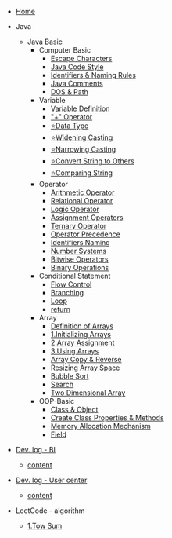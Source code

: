 - [Home](/) 

[//]: # (- [Java]&#40;/en/Java/java.md&#41;)
- Java
    - Java Basic
      - Computer Basic
        - [Escape Characters](/en/Java/1.Java-Basic/1.Computer-Basic/1.Escape-Characters.md)
        - [Java Code Style](/en/Java/1.Java-Basic/1.Computer-Basic/2.Java-Code-Style.md)
        - [Identifiers & Naming Rules](/en/Java/1.Java-Basic/1.Computer-Basic/3.Identifiers&Naming-Rules.md)
        - [Java Comments](/en/Java/1.Java-Basic/1.Computer-Basic/4.Java-Comments.md)
        - [DOS & Path](/en/Java/1.Java-Basic/1.Computer-Basic/5.DOS&Path.md)
      - Variable
        - [Variable Definition](/en/Java/1.Java-Basic/2.Variable/1.Variable-Definition.md)
        - ["+" Operator](/en/Java/1.Java-Basic/2.Variable/2.+operator.md)
        - [⭐Data Type](/en/Java/1.Java-Basic/2.Variable/3.Data-Type.md)
        - [⭐Widening Casting](/en/Java/1.Java-Basic/2.Variable/4.Widening-Casting.md)
        - [⭐Narrowing Casting](/en/Java/1.Java-Basic/2.Variable/5.Narrowing-Casting.md)
        - [⭐Convert String to Others](/en/Java/1.Java-Basic/2.Variable/6.String-Convert-other.md)
        - [⭐Comparing String](/en/Java/1.Java-Basic/2.Variable/7.Compare-String.md)
      - Operator
        - [Arithmetic Operator](/en/Java/1.Java-Basic/3.Operator/1.Arithmetic-Operator.md)
        - [Relational Operator](/en/Java/1.Java-Basic/3.Operator/2.Relational-Operator.md)
        - [Logic Operator](/en/Java/1.Java-Basic/3.Operator/3.Logic-Operator.md)
        - [Assignment Operators](/en/Java/1.Java-Basic/3.Operator/4.Assignment-Operators.md)
        - [Ternary Operator](/en/Java/1.Java-Basic/3.Operator/5.Ternary-Operator.md)
        - [Operator Precedence](/en/Java/1.Java-Basic/3.Operator/6.Operator-Precedence.md)
        - [Identifiers Naming](/en/Java/1.Java-Basic/3.Operator/7.Identifiers-naming.md)
        - [Number Systems](/en/Java/1.Java-Basic/3.Operator/8.Number-Systems.md)
        - [Bitwise Operators](/en/Java/1.Java-Basic/3.Operator/9.Bitwise-Operators.md)
        - [Binary Operations](/en/Java/1.Java-Basic/3.Operator/10.Binary-Operations.md)
      - Conditional Statement
        - [Flow Control](/en/Java/1.Java-Basic/4.Conditional-Statement/1.Flow-control.md)
        - [Branching](/en/Java/1.Java-Basic/4.Conditional-Statement/2.Branching.md)
        - [Loop](/en/Java/1.Java-Basic/4.Conditional-Statement/3.Loop.md)
        - [return](/en/Java/1.Java-Basic/4.Conditional-Statement/4.return.md)
      - Array
        - [Definition of Arrays](/en/Java/1.Java-Basic/5.Array/0.Array.md)
        - [1.Initializing Arrays](/en/Java/1.Java-Basic/5.Array/1.Initializing-Arrays.md)
        - [2.Array Assignment](/en/Java/1.Java-Basic/5.Array/2.Array-Assignment.md)
        - [3.Using Arrays](/en/Java/1.Java-Basic/5.Array/3.Using-Arrays.md)
        - [Array Copy & Reverse](/en/Java/1.Java-Basic/5.Array/4.Array-Copy&Reverse.md)
        - [Resizing Array Space](/en/Java/1.Java-Basic/5.Array/5.Resizing-Array-Space.md)
        - [Bubble Sort](/en/Java/1.Java-Basic/5.Array/6.Bubble-Sort.md)
        - [Search](/en/Java/1.Java-Basic/5.Array/7.Search.md)
        - [Two Dimensional Array](/en/Java/1.Java-Basic/5.Array/8.TwoD-Array.md)
      - OOP-Basic
          - [Class & Object](/en/Java/1.Java-Basic/6.OOP-Basic/1.Class&Object.md)
          - [Create Class Properties & Methods](/en/Java/1.Java-Basic/6.OOP-Basic/2.Create-Class-Properties&Methods.md)
          - [Memory Allocation Mechanism](/en/Java/1.Java-Basic/6.OOP-Basic/3.Memory-Allocation-Mechanism.md)
          - [Field](/en/Java/1.Java-Basic/6.OOP-Basic/4.Field.md)
        
- [Dev. log - BI](/en/BI/home.md)

  - [content](/en/BI/content.md)


- [Dev. log - User center ](/en/UserCenter/home.md)

  - [content](/en/UserCenter/content.md)

- LeetCode - algorithm
  - [1.Tow Sum](/en/LeetCode/1.Tow-Sum.md)